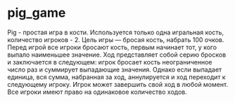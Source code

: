 # pig_game
Pig - простая игра в кости. Используется только одна игральная кость, количество игроков - 2.
Цель игры — бросая кость, набрать 100 очков. Перед игрой все игроки бросают кость, первым начинает тот, у кого выпало наименьшее значение. Ход представляет собой серию бросков и заключается в следующем: игрок бросает кость неограниченное число раз и суммирует выпадающие значения. Однако если выпадает единица, вся сумма, набранная за ход, аннулируется и ход переходит к следующему игроку. Игрок может завершить свой ход в любой момент. Все игроки имеют право на одинаковое количество ходов.
